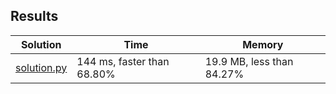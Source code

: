 ## Results
Solution | Time | Memory
---------|------|-------
[solution.py](solution.py) | 144 ms, faster than 68.80% | 19.9 MB, less than 84.27%
